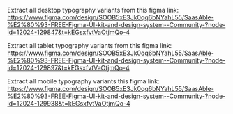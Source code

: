 Extract all desktop typography variants from this figma link: 
https://www.figma.com/design/SOOB5xE3Jk0qq6bNYahL55/SaasAble-%E2%80%93-FREE-Figma-UI-kit-and-design-system--Community-?node-id=12024-129847&t=kEGsxfvtVaOtjmQo-4

Extract all tablet typography variants from this figma link:
https://www.figma.com/design/SOOB5xE3Jk0qq6bNYahL55/SaasAble-%E2%80%93-FREE-Figma-UI-kit-and-design-system--Community-?node-id=12024-129897&t=kEGsxfvtVaOtjmQo-4

Extract all mobile typography variants this figma link:
https://www.figma.com/design/SOOB5xE3Jk0qq6bNYahL55/SaasAble-%E2%80%93-FREE-Figma-UI-kit-and-design-system--Community-?node-id=12024-129938&t=kEGsxfvtVaOtjmQo-4